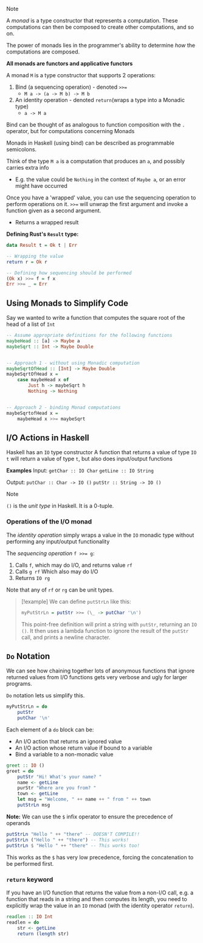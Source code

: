 

>[!note]
>A *monad* is a type constructor that represents a computation. These computations can then be composed to create other computations, and so on.


The power of monads lies in the programmer's ability to determine *how* the computations are composed.

**All monads are functors and applicative functors**

A monad `M` is a type constructor that supports 2 operations:

1. Bind (a sequencing operation) - denoted `>>=`
	- `M a -> (a -> M b) -> M b`
2. An identity operation - denoted `return`(wraps a type into a Monadic type)
	- `a -> M a`

Bind can be thought of as analogous to function composition with the `.` operator, but for computations concerning Monads


Monads in Haskell (using bind) can be described as programmable semicolons.




Think of the type `M a` is a computation that produces an `a`, and possibly carries extra info
- E.g. the value could be `Nothing` in the context of `Maybe a`, or an error might have occurred


Once you have a 'wrapped' value, you can use the sequencing operation to perform operations on it. `>>=` will unwrap the first argument and invoke a function given as a second argument.
- Returns a wrapped result


**Defining Rust's `Result` type:**
```haskell
data Result t = Ok t | Err

-- Wrapping the value
return r = Ok r

-- Defining how sequencing should be performed
(Ok x) >>= f = f x
Err >>= _ = Err
```


## Using Monads to Simplify Code

Say we wanted to write a function that computes the square root of the head of a list of `Int`

```haskell
-- Assume appropriate definitions for the following functions
maybeHead :: [a] -> Maybe a
maybeSqrt :: Int -> Maybe Double


-- Approach 1 - without using Monadic computation
maybeSqrtOfHead :: [Int] -> Maybe Double
maybeSqrtOfHead x = 
	case maybeHead x of
		Just h -> maybeSqrt h
		Nothing -> Nothing


-- Approach 2 - binding Monad computations
maybeSqrtofHead x = 
	maybeHead x >>= maybeSqrt

```



## I/O Actions in Haskell

Haskell has an `IO` type constructor
A function that returns a value of type `IO t` will return a value of type `t`, but also does input/output functions

**Examples**
Input:
`getChar :: IO Char`
`getLine :: IO String`

Output:
`putChar :: Char -> IO ()`
`putStr :: String -> IO ()`


>[!note]
>`()` is the *unit type* in Haskell. It is a 0-tuple.




### Operations of the I/O monad

The *identity operation* simply wraps a value in the `IO` monadic type without performing any input/output functionality


The *sequencing operation* `f >>= g`:
1. Calls `f`, which may do I/O, and returns value `rf`
2. Calls `g rf` Which also may do I/O
3. Returns `IO rg`

Note that any of `rf` or `rg` can be unit types.


>[!example]
>We can define `putStrLn` like this:
>
>```haskell
>myPutStrLn = putStr >>= (\_ -> putChar '\n')
>```
>
>This point-free definition will print a string with `putStr`, returning an `IO ()`. It then uses a lambda function to ignore the result of the `putStr` call, and prints a newline character.



## `Do` Notation

We can see how chaining together lots of anonymous functions that ignore returned values from I/O functions gets very verbose and ugly for larger programs.

`Do` notation lets us simplify this.

```haskell
myPutStrLn = do
	putStr
	putChar '\n'
```

Each element of a `do` block can be:
- An I/O action that returns an ignored value
- An I/O action whose return value if bound to a variable
- Bind a variable to a non-monadic value


```haskell
greet :: IO ()
greet = do
	putStr "Hi! What's your name? "
	name <- getLine
	purStr "Where are you from? "
	town <- getLine
	let msg = "Welcome, " ++ name ++ " from " ++ town
	putStrLn msg
```


**Note:**
We can use the `$` infix operator to ensure the precedence of operands

```haskell
putStrLn "Hello " ++ "there" -- DOESN'T COMPILE!!
putStrLn ("Hello " ++ "there") -- This works!
putStrLn $ "Hello " ++ "there" -- This works too!
```

This works as the `$` has very low precedence, forcing the concatenation to be performed first.


### `return` keyword

If you have an I/O function that returns the value from a non-I/O call, e.g. a function that reads in a string and then computes its length, you need to explicitly wrap the value in an `IO` monad (with the identity operator `return`).

```haskell
readlen :: IO Int
readlen = do
	str <- getLine
	return (length str)
```




